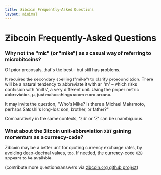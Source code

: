 ```yaml
---
title: Ƶibcoin Frequently-Asked Questions
layout: minimal
---
```


# Ƶibcoin Frequently-Asked Questions

### Why not the "mic" (or "mike") as a casual way of referring to microbitcoins?

Of prior proposals, that's the best – but still has problems. 

It requires the secondary spelling ("mike") to clarify pronounciation. There will be a natural tendency to abbreviate it with an 'm' – which risks confusion with 'millis', a very different unit. Using the proper metric abbreviation, µ, just makes things seem more arcane.

It may invite the question, "Who's Mike? Is there a Michael Makamoto, perhaps Satoshi's long-lost son, brother, or father?"

Comparatively in the same contexts, 'zib' or 'Z' can be unambiguous. 

### What about the Bitcoin unit-abbreviation `XBT` gaining momentum as a currency-code?

Zibcoin may be a better unit for quoting currency exchange rates, by avoiding deep-decimal values, too.  If needed, the currency-code `XZB` appears to be available. 

(contribute more questions/answers via [zibcoin.org github project](https://github.com/gojomo/zibcoin))

